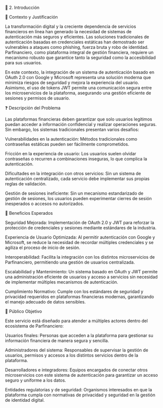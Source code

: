 📝 2. Introducción

📌 Contexto y Justificación

La transformación digital y la creciente dependencia de servicios financieros en línea han generado la necesidad de sistemas de autenticación más seguros y eficientes. Las soluciones tradicionales de autenticación basadas en credenciales estáticas han demostrado ser vulnerables a ataques como phishing, fuerza bruta y robo de identidad. Parfinanciero, como plataforma integral de gestión financiera, requiere un mecanismo robusto que garantice tanto la seguridad como la accesibilidad para sus usuarios.

En este contexto, la integración de un sistema de autenticación basado en OAuth 2.0 con Google y Microsoft representa una solución moderna que minimiza riesgos de seguridad y mejora la experiencia del usuario. Asimismo, el uso de tokens JWT permite una comunicación segura entre los microservicios de la plataforma, asegurando una gestión eficiente de sesiones y permisos de usuario.

❓ Descripción del Problema

Las plataformas financieras deben garantizar que solo usuarios legítimos puedan acceder a información confidencial y realizar operaciones seguras. Sin embargo, los sistemas tradicionales presentan varios desafíos:

Vulnerabilidades en la autenticación: Métodos tradicionales como contraseñas estáticas pueden ser fácilmente comprometidos.

Fricción en la experiencia de usuario: Los usuarios suelen olvidar contraseñas o recurren a combinaciones inseguras, lo que complica la autenticación.

Dificultades en la integración con otros servicios: Sin un sistema de autenticación centralizado, cada servicio debe implementar sus propias reglas de validación.

Gestión de sesiones ineficiente: Sin un mecanismo estandarizado de gestión de sesiones, los usuarios pueden experimentar cierres de sesión inesperados o accesos no autorizados.

🎯 Beneficios Esperados

Seguridad Mejorada: Implementación de OAuth 2.0 y JWT para reforzar la protección de credenciales y sesiones mediante estándares de la industria.

Experiencia de Usuario Optimizada: Al permitir autenticación con Google y Microsoft, se reduce la necesidad de recordar múltiples credenciales y se agiliza el proceso de inicio de sesión.

Interoperabilidad: Facilita la integración con los distintos microservicios de Parfinanciero, permitiendo una gestión de usuarios centralizada.

Escalabilidad y Mantenimiento: Un sistema basado en OAuth y JWT permite una administración eficiente de usuarios y acceso a servicios sin necesidad de implementar múltiples mecanismos de autenticación.

Cumplimiento Normativo: Cumple con los estándares de seguridad y privacidad requeridos en plataformas financieras modernas, garantizando el manejo adecuado de datos sensibles.

👥 Público Objetivo

Este servicio está diseñado para atender a múltiples actores dentro del ecosistema de Parfinanciero:

Usuarios finales: Personas que acceden a la plataforma para gestionar su información financiera de manera segura y sencilla.

Administradores del sistema: Responsables de supervisar la gestión de usuarios, permisos y accesos a los distintos servicios dentro de la plataforma.

Desarrolladores e integradores: Equipos encargados de conectar otros microservicios con este sistema de autenticación para garantizar un acceso seguro y uniforme a los datos.

Entidades regulatorias y de seguridad: Organismos interesados en que la plataforma cumpla con normativas de privacidad y seguridad en la gestión de identidad digital.
